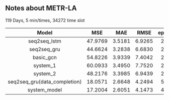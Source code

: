 ## Notes about METR-LA

119 Days, 5 min/times, 34272 time slot


Model | MSE | MAE | RMSE | epoch | parameter
:-: | :-: | :-: | :-: | :-: | :-:
seq2seq_lstm | 47.9769 | 3.5181 | 6.9265 | 200 |1,053,647
seq2seq_gru | 44.6624 | 3.2838 | 6.6830 | 200 | 805,071
basic_gcn | 54.8226 | 3.9339 | 7.4042 | 200 | 685,794
system_1 | 60.0933 | 3.4950 | 7.7520 | 200 | 1,576,770
system_2 | 48.2176 | 3.3985 | 6.9439 | 200 | 890,770
seq2seq_gru(data_completion) | 18.0571 | 2.6648 | 4.2494 | 500 | 805,071
system_model | 17.2004 | 2.6051 | 4.1473 | 400 | 890,770
